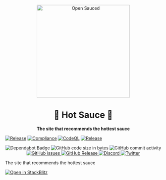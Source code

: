 <div align="center">
  <br>
  <img alt="Open Sauced" src="https://i.ibb.co/7jPXt0Z/logo1-92f1a87f.png" width="300px">
  <h1>🍕 Hot Sauce 🍕</h1>
  <strong>The site that recommends the hottest sauce</strong>
</div>

[![Release](https://github.com/open-sauced/hot-sauce/actions/workflows/release.yml/badge.svg)](https://github.com/open-sauced/hot-sauce/actions/workflows/release.yml)
[![Compliance](https://github.com/open-sauced/hot-sauce/actions/workflows/compliance.yml/badge.svg)](https://github.com/open-sauced/hot-sauce/actions/workflows/compliance.yml)
[![CodeQL](https://github.com/open-sauced/hot-sauce/actions/workflows/codeql-analysis.yml/badge.svg)](https://github.com/open-sauced/hot-sauce/actions/workflows/codeql-analysis.yml)
[![Release](https://github.com/open-sauced/hot-sauce/actions/workflows/release.yml/badge.svg)](https://github.com/open-sauced/hot-sauce/actions/workflows/release.yml)

<p align="center">
  <img src="https://badgen.net/dependabot/open-sauced/hot-sauce?icon=dependabot" alt="Dependabot Badge">
  <img src="https://img.shields.io/github/languages/code-size/open-sauced/hot-sauce" alt="GitHub code size in bytes">
  <img src="https://img.shields.io/github/commit-activity/w/open-sauced/hot-sauce" alt="GitHub commit activity">
  <a href="https://github.com/open-sauced/hot-sauce/issues">
    <img src="https://img.shields.io/github/issues/open-sauced/hot-sauce" alt="GitHub issues">
  </a>
  <a href="https://github.com/open-sauced/hot-sauce/releases">
    <img src="https://img.shields.io/github/v/release/open-sauced/hot-sauce.svg?style=flat" alt="GitHub Release">
  </a>
  <a href="https://discord.gg/U2peSNf23P">
    <img src="https://img.shields.io/discord/714698561081704529.svg?label=&logo=discord&logoColor=ffffff&color=7389D8&labelColor=6A7EC2" alt="Discord">
  </a>
  <a href="https://twitter.com/saucedopen">
    <img src="https://img.shields.io/twitter/follow/saucedopen?label=Follow&style=social" alt="Twitter">
  </a>
</p>

The site that recommends the hottest sauce

[![Open in StackBlitz](https://developer.stackblitz.com/img/open_in_stackblitz.svg)](https://stackblitz.com/github/withastro/astro/tree/latest/examples/starter)
